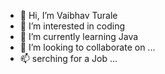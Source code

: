 - 👋 Hi, I’m Vaibhav Turale
- 👀 I’m interested in coding
- 🌱 I’m currently learning Java
- 💞️ I’m looking to collaborate on ...
- 📫 serching for a Job ...

<!---
vaibhavturale-2001/vaibhavturale-2001 is a ✨ special ✨ repository because its `README.md` (this file) appears on your GitHub profile.
You can click the Preview link to take a look at your changes.
--->

